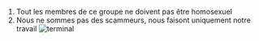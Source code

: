 1) Tout les membres de ce groupe ne doivent pas être homosexuel
2) Nous ne sommes pas des scammeurs, nous faisont uniquement notre travail
![terminal](https://user-images.githubusercontent.com/84683680/122655520-2fd65b00-d153-11eb-86ef-c9906c065754.png)
